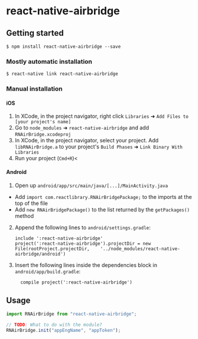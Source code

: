 # react-native-airbridge

## Getting started

`$ npm install react-native-airbridge --save`

### Mostly automatic installation

`$ react-native link react-native-airbridge`

### Manual installation

#### iOS

1.  In XCode, in the project navigator, right click `Libraries` ➜ `Add Files to [your project's name]`
2.  Go to `node_modules` ➜ `react-native-airbridge` and add `RNAirBridge.xcodeproj`
3.  In XCode, in the project navigator, select your project. Add `libRNAirBridge.a` to your project's `Build Phases` ➜ `Link Binary With Libraries`
4.  Run your project (`Cmd+R`)<

#### Android

1.  Open up `android/app/src/main/java/[...]/MainActivity.java`

- Add `import com.reactlibrary.RNAirBridgePackage;` to the imports at the top of the file
- Add `new RNAirBridgePackage()` to the list returned by the `getPackages()` method

2.  Append the following lines to `android/settings.gradle`:
    ```
    include ':react-native-airbridge'
    project(':react-native-airbridge').projectDir = new File(rootProject.projectDir, 	'../node_modules/react-native-airbridge/android')
    ```
3.  Insert the following lines inside the dependencies block in `android/app/build.gradle`:
    ```
      compile project(':react-native-airbridge')
    ```

## Usage

```javascript
import RNAirBridge from "react-native-airbridge";

// TODO: What to do with the module?
RNAirBridge.init("appEngName", "appToken");
```
